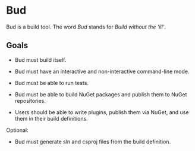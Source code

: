 # Bud

Bud is a build tool. The word _Bud_ stands for _Build without the 'ill'_.

## Goals

- Bud must build itself.

- Bud must have an interactive and non-interactive command-line mode.

- Bud must be able to run tests.

- Bud must be able to build NuGet packages and publish them to NuGet repositories.

- Users should be able to write plugins, publish them via NuGet, and use them in their build definitions.

Optional:

- Bud must generate sln and csproj files from the build definition.